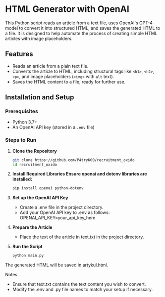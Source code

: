 # HTML Generator with OpenAI

This Python script reads an article from a text file, uses OpenAI's GPT-4 model to convert it into structured HTML, and saves the generated HTML to a file. It is designed to help automate the process of creating simple HTML articles with image placeholders.

## Features

- Reads an article from a plain text file.
- Converts the article to HTML, including structural tags like `<h1>`, `<h2>`, `<p>`, and image placeholders (`<img>` with `alt` text).
- Saves the HTML content to a file, ready for further use.

## Installation and Setup

### Prerequisites
- Python 3.7+
- An OpenAI API key (stored in a `.env` file)

### Steps to Run

1. **Clone the Repository**
   ```bash
   git clone https://github.com/P4tryK00/recruitment_oxido
   cd recruitment_oxido

2. **Install Required Libraries Ensure openai and dotenv libraries are installed:**
    ```bash
    pip install openai python-dotenv

3. **Set up the OpenAI API Key**
    - Create a .env file in the project directory.
    - Add your OpenAI API key to .env as follows: OPENAI_API_KEY=your_api_key_here

4. **Prepare the Article**
    - Place the text of the article in text.txt in the project directory.

5. **Run the Script**
    ```bash
    python main.py

The generated HTML will be saved in artykul.html.

Notes
- Ensure that text.txt contains the text content you wish to convert.
- Modify the .env and .py file names to match your setup if necessary.
